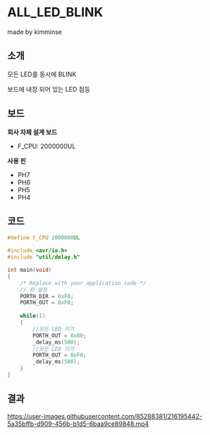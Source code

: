 # ALL_LED_BLINK

made by kimminse

## 소개

모든 LED를 동시에 BLINK

보드에 내장 되어 있는 LED 점등

## 보드
**회사 자체 설계 보드**


- F_CPU: 2000000UL

**사용 핀**
  - PH7
  - PH6
  - PH5
  - PH4

## 코드

```C
#define F_CPU 2000000UL

#include <avr/io.h>
#include "util/delay.h"

int main(void)
{
    /* Replace with your application code */
    // 핀 설정
	PORTH_DIR = 0xF0;
	PORTH_OUT = 0xF0;
	
    while(1)
    {
        //모든 LED 키기
	    PORTH_OUT = 0x00;
	    _delay_ms(500);
        //모든 LED 끄기
        PORTH_OUT = 0xF0;
        _delay_ms(500);
    }
}
```
## 결과
https://user-images.githubusercontent.com/85288381/216195442-5a35bffb-d909-456b-b1d5-6baa9ce89848.mp4